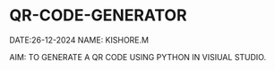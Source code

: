 # QR-CODE-GENERATOR

DATE:26-12-2024
NAME: KISHORE.M

AIM: TO GENERATE A QR CODE USING PYTHON IN VISIUAL STUDIO.
